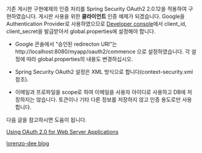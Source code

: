 기존 게시판 구현예제의 인증 처리를 Spring Security OAuth2 2.0.12을 적용하여 구현하였습니다. 게시판 사용을 위한 <b>클라이언트</b> 인증 예제가 되겠습니다. Google을 Authentication Provider로 사용하였으므로 [Developer console](https://console.developers.google.com)에서 client_id, client_secret을 발급받아서 global.properties에 설정해야 합니다.

* Google 콘솔에서 "승인된 redirecton URI"는 	http://localhost:8080/myapp/oauth2/commence 으로 설정하였습니다. 각 설정에 따라 global.properties의 내용도 변경하십시오. 

* Spring Security OAuth2 설정은 XML 방식으로 합니다(context-security.xml 참조).

* 이메일과 프로파일을 scope로 하여 이메일을 사용자 아이디로 사용하고 DB에 저장하지는 않습니다. 토큰이나 기타 다른 정보를 저장하지 않고 인증 용도로만 사용합니다.

다음 글을 참고하시면 도움이 됩니다.

[Using OAuth 2.0 for Web Server Applications](https://developers.google.com/identity/protocols/OAuth2WebServer)

[lorenzo-dee blog](http://lorenzo-dee.blogspot.com/2016/08/spring-security-oauth2-with-google.html)




 
